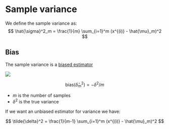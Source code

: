 # Sample variance

We define the sample variance as:
$$
\hat{\sigma}^2_m = \frac{1}{m} \sum_{i=1}^m (x^{(i)}  - \hat{\mu}_m)^2
$$

## Bias
The sample variance is a [biased estimator](estimator.md)

![](../.images/sample_variance_estimator_bias.png)

$$
\text{bias}(\hat{\delta}^2_m) = - \delta^2/m
$$
* $m$ is the number of samples
* $\delta^2$ is the true variance

If we want an unbiased estimator for variance we have:


$$
\tilde{\delta}^2 = \frac{1}{m-1} \sum_{i=1}^m (x^{(i)}  - \hat{\mu}_m)^2
$$